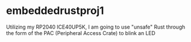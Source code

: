 # embeddedrustproj1
Utilizing my RP2040 ICE40UP5K, I am going to use "unsafe" Rust through the form of the PAC (Peripheral Access Crate) to blink an LED
